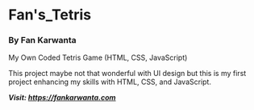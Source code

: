 # Fan's_Tetris
### By Fan Karwanta
My Own Coded Tetris Game (HTML, CSS, JavaScript)

This project maybe not that wonderful with UI design but this is my first project enhancing my skills with HTML, CSS, and JavaScript.

***Visit: https://fankarwanta.com***
